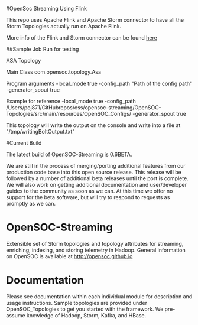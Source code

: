 #OpenSoc Streaming Using Flink

This repo uses Apache Flink and Apache Storm connector to have all the Storm Topologies actually run on Apache Flink.

More info of the Flink and Storm connector can be found [here](https://ci.apache.org/projects/flink/flink-docs-master/apis/storm_compatibility.html)


##Sample Job Run for testing


ASA Topology

Main Class
com.opensoc.topology.Asa

Program arguments          -local_mode true -config_path "Path of the config path" -generator_spout true


Example for reference      -local_mode true -config_path /Users/poj871/GitHubrepos/oss/opensoc-streaming/OpenSOC-Topologies/src/main/resources/OpenSOC_Configs/ -generator_spout true


This topology will write the output on the console and write into a file at "/tmp/writingBoltOutput.txt"




#Current Build

The latest build of OpenSOC-Streaming is 0.6BETA.

We are still in the process of merging/porting additional features from our production code base into this open source release. This release will be followed by a number of additional beta releases until the port is complete. We will also work on getting additional documentation and user/developer guides to the community as soon as we can. At this time we offer no support for the beta software, but will try to respond to requests as promptly as we can.

# OpenSOC-Streaming

Extensible set of Storm topologies and topology attributes for streaming, enriching, indexing, and storing telemetry in Hadoop.  General information on OpenSOC is available at http://opensoc.github.io

# Documentation

Please see documentation within each individual module for description and usage instructions. Sample topologies are provided under OpenSOC_Topologies to get you started with the framework. We pre-assume knowledge of Hadoop, Storm, Kafka, and HBase.
